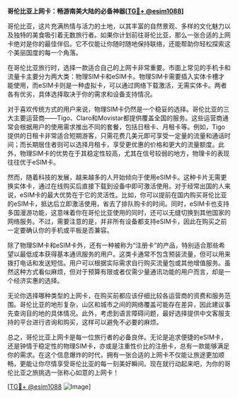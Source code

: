 **哥伦比亚上网卡：畅游南美大陆的必备神器[[TG💪+ @esim1088](https://t.me/s/esim1088)]**

哥伦比亚，这片充满热情与活力的土地，以其丰富的自然景观、多样的文化魅力以及独特的美食吸引着无数旅行者。如果你计划前往哥伦比亚，那么一张合适的上网卡绝对是你的最佳伴侣。它不仅能让你随时随地保持联络，还能帮助你轻松探索这个美丽国度的每一个角落。

在哥伦比亚旅行时，选择一款适合自己的上网卡非常重要。市面上常见的手机卡和流量卡主要分为两大类：物理SIM卡和eSIM卡。物理SIM卡需要插入实体卡槽才能使用，而eSIM卡则是一种虚拟卡，可以通过网络下载激活，无需实体卡。两者各有优劣，具体选择取决于你的需求和设备支持情况。

对于喜欢传统方式的用户来说，物理SIM卡仍然是一个稳妥的选择。哥伦比亚的三大主要运营商——Tigo、Claro和Movistar都提供覆盖全国的服务。这些运营商通常会根据用户的使用需求推出不同的套餐，包括日租卡、月租卡等。例如，Tigo提供的日租卡非常适合短期游客，只需花费几美元即可享受一定量的流量和通话时间；而长期居住者则可以选择月租卡，享受更优惠的价格和更大的流量额度。此外，物理SIM卡的优势在于其稳定性较高，尤其在信号较弱的地方，物理卡的表现往往优于eSIM卡。

然而，随着科技的发展，越来越多的人开始倾向于使用eSIM卡。这种卡片无需更换实体卡，通过在线购买后直接下载到设备中即可激活使用。对于经常出国的人来说，eSIM卡的最大优势在于它的灵活性。比如，你可以提前在国内购买哥伦比亚的eSIM卡，抵达后立即激活使用，省去了排队购卡的时间。同时，eSIM卡也支持多国漫游功能，这意味着你在哥伦比亚使用的同时，还可以无缝切换到其他国家的网络服务。不过，需要注意的是，并非所有设备都支持eSIM卡，因此在购买之前一定要确认你的手机或平板是否兼容。

除了物理SIM卡和eSIM卡外，还有一种被称为“注册卡”的产品，特别适合那些希望以最低成本获得基本通讯服务的用户。这类卡通常不包含预装流量，但可以用来拨打电话和发送短信。用户可以根据实际需求自行购买流量包或其他增值服务。虽然这种方式看似麻烦，但对于预算有限或者仅需少量通讯功能的用户而言，却是一个经济实惠的选择。

无论你选择哪种类型的上网卡，在购买前都应该仔细比较各运营商的资费和服务范围。哥伦比亚的地形复杂，山区和城市之间的网络覆盖可能存在差异，因此建议事先查询目的地的具体情况。此外，考虑到语言障碍问题，最好选择提供中文客服支持的平台进行咨询和购买，这样可以避免不必要的麻烦。

总之，哥伦比亚上网卡是每一位旅行者的必备良伴。无论是追求便捷的eSIM卡，还是钟情于稳定性的物理SIM卡，亦或是注重性价比的注册卡，总有一款能够满足你的需求。在这个信息爆炸的时代，拥有一张合适的上网卡不仅能让旅途更加顺畅，更能让你尽情享受哥伦比亚的每一刻美好瞬间。现在就行动起来吧，为你的哥伦比亚之旅挑选一张称心如意的上网卡！

[[TG💪+ @esim1088](https://t.me/s/esim1088) ![Image](https://i.postimg.cc/4NQfJmqS/Snipaste-2025-05-13-00-14-12.png)]